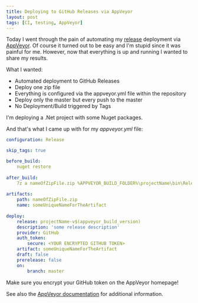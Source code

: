 ```yaml
---
title: Deploying to GitHub Releases via AppVeyor
layout: post
tags: [CI, testing, AppVeyor]
---
```


Today I went through the pain of automating my [release](https://help.github.com/categories/releases/) deployment via [AppVeyor](https://www.appveyor.com/). Of course it turned out to be easy and I'm stupid since it was painful for me. However, now that everything is up and running I wanted to share my results.

What I wanted:

* Automated deployment to GitHub Releases
* Deploy one zip file
* Everything is configured via the appveyor.yml file within the repository
* Deploy only the master but every push to the master
* No Deployment/Build triggered by Tags

I'm deploying a .Net project with some Nuget packages.

And that's what I came up with for my _appveyor.yml_ file:

```yaml
configuration: Release

skip_tags: true

before_build:
    nuget restore
 
after_build:
    7z a nameOfZipFile.zip %APPVEYOR_BUILD_FOLDER%\projectName\bin\Release\projectName.exe %APPVEYOR_BUILD_FOLDER%\projectName\bin\Release\some.dll
 
artifacts: 
    path: nameOfZipFile.zip
    name: someUniqueNameForTheArtifact
    
deploy:
    release: projectName-v$(appveyor_build_version)
    description: 'some release description'
    provider: GitHub
    auth_token:
        secure: <YOUR ENCRYPTED GITHUB TOKEN>
    artifact: someUniqueNameForTheArtifact
    draft: false
    prerelease: false
    on:
        branch: master
```

Make sure you encrypt your GitHub token on the AppVeyor homepage!

See also the [AppVeyor documentation](https://www.appveyor.com/docs/deployment/) for additional information.